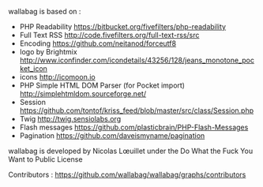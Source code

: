 wallabag is based on :
* PHP Readability https://bitbucket.org/fivefilters/php-readability
* Full Text RSS http://code.fivefilters.org/full-text-rss/src
* Encoding https://github.com/neitanod/forceutf8
* logo by Brightmix http://www.iconfinder.com/icondetails/43256/128/jeans_monotone_pocket_icon
* icons http://icomoon.io
* PHP Simple HTML DOM Parser (for Pocket import) http://simplehtmldom.sourceforge.net/
* Session https://github.com/tontof/kriss_feed/blob/master/src/class/Session.php
* Twig http://twig.sensiolabs.org
* Flash messages https://github.com/plasticbrain/PHP-Flash-Messages
* Pagination https://github.com/daveismyname/pagination

wallabag is developed by Nicolas Lœuillet under the Do What the Fuck You Want to Public License

Contributors : https://github.com/wallabag/wallabag/graphs/contributors